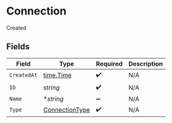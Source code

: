 # Connection

Created


## Fields

| Field                                                   | Type                                                    | Required                                                | Description                                             |
| ------------------------------------------------------- | ------------------------------------------------------- | ------------------------------------------------------- | ------------------------------------------------------- |
| `CreatedAt`                                             | [time.Time](https://pkg.go.dev/time#Time)               | :heavy_check_mark:                                      | N/A                                                     |
| `ID`                                                    | *string*                                                | :heavy_check_mark:                                      | N/A                                                     |
| `Name`                                                  | **string*                                               | :heavy_minus_sign:                                      | N/A                                                     |
| `Type`                                                  | [ConnectionType](../../models/shared/connectiontype.md) | :heavy_check_mark:                                      | N/A                                                     |